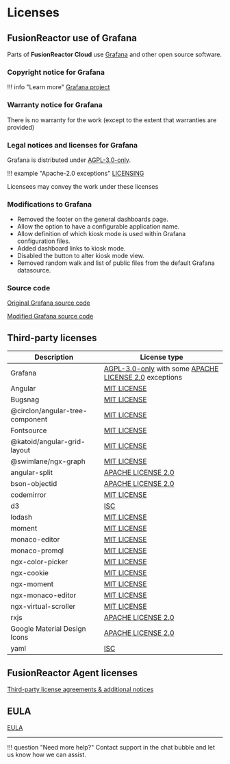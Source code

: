 # Licenses

## FusionReactor use of Grafana

Parts of **FusionReactor Cloud** use [Grafana](https://grafana.com/) and other open source software.

### Copyright notice for Grafana

!!! info "Learn more"
    [Grafana project](https://github.com/grafana/grafana)

### Warranty notice for Grafana

There is no warranty for the work (except to the extent that warranties are provided)

### Legal notices and licenses for Grafana

Grafana is distributed under [AGPL-3.0-only](https://github.com/grafana/grafana/blob/main/LICENSE). 

!!! example "Apache-2.0 exceptions"
    [LICENSING](https://github.com/grafana/grafana/blob/HEAD/LICENSING.md)

Licensees may convey the work under these licenses

### Modifications to Grafana

- Removed the footer on the general dashboards page.
- Allow the option to have a configurable application name.
- Allow definition of which kiosk mode is used within Grafana configuration files.
- Added dashboard links to kiosk mode.
- Disabled the button to alter kiosk mode view.
- Removed random walk and list of public files from the default Grafana datasource.

### Source code

[Original Grafana source code](https://github.com/grafana/grafana)

[Modified Grafana source code](https://github.com/intergral/grafana)

## Third-party licenses

| Description                      | License type                                                                                               |
|----------------------------------|------------------------------------------------------------------------------------------------------------|
| Grafana	                         | [AGPL-3.0-only](/frdocs/tpl/AGPL-3_LICENSE/) with some [APACHE LICENSE 2.0](/frdocs/tpl/APACHE_LICENSE-2.0/) exceptions  |
| Angular	                         | [MIT LICENSE](/frdocs/tpl/MIT-LICENSE/)                                                                           |
| Bugsnag	                         | [MIT LICENSE](/frdocs/tpl/MIT-LICENSE/)                                                                           |
| @circlon/angular-tree-component	 | [MIT LICENSE](/frdocs/tpl/MIT-LICENSE/)                                                                           |
| Fontsource	                      | [MIT LICENSE](/frdocs/tpl/MIT-LICENSE/)                                                                           |
| @katoid/angular-grid-layout	     | [MIT LICENSE](/frdocs/tpl/MIT-LICENSE/)                                                                           |
| @swimlane/ngx-graph	             | [MIT LICENSE](/frdocs/tpl/MIT-LICENSE/)                                                                           |
| angular-split	                   | [APACHE LICENSE 2.0](/frdocs/tpl/APACHE_LICENSE-2.0/)                                                             |
| bson-objectid	                   | [APACHE LICENSE 2.0](/frdocs/tpl/APACHE_LICENSE-2.0/)                                                             |
| codemirror	                      | [MIT LICENSE](/frdocs/tpl/MIT-LICENSE/)                                                                           |
| d3	                              | [ISC](/frdocs/tpl/ISC_LICENSE/)                                                                                   |
| lodash	                          | [MIT LICENSE](/frdocs/tpl/MIT-LICENSE/)                                                                           |
| moment	                          | [MIT LICENSE](/frdocs/tpl/MIT-LICENSE/)                                                                           |
| monaco-editor	                   | [MIT LICENSE](/frdocs/tpl/MIT-LICENSE/)                                                                           |
| monaco-promql	                   | [MIT LICENSE](/frdocs/tpl/MIT-LICENSE/)                                                                           |
| ngx-color-picker	                | [MIT LICENSE](/frdocs/tpl/MIT-LICENSE/)                                                                           |
| ngx-cookie	                      | [MIT LICENSE](/frdocs/tpl/MIT-LICENSE/)                                                                           |
| ngx-moment	                      | [MIT LICENSE](/frdocs/tpl/MIT-LICENSE/)                                                                           |
| ngx-monaco-editor	               | [MIT LICENSE](/frdocs/tpl/MIT-LICENSE/)                                                                           |
| ngx-virtual-scroller	            | [MIT LICENSE](/frdocs/tpl/MIT-LICENSE/)                                                                           |
| rxjs	                            | [APACHE LICENSE 2.0](/frdocs/tpl/APACHE_LICENSE-2.0/)                                                             |
|   Google Material Design Icons                         | [APACHE LICENSE 2.0](/frdocs/tpl/APACHE_LICENSE-2.0/)                                                             |
| yaml	                            | [ISC](/frdocs/tpl/ISC_LICENSE/)                                                                                   |

## FusionReactor Agent licenses
[Third-party license agreements & additional notices](/frdocs/Admin-and-data/Third-Party-Licenses/Third_Party_License_Agreements/)

## EULA
[EULA](https://fusion-reactor.com/eula-intergral-software-end-user-license-agreement/)

___

!!! question "Need more help?"
    Contact support in the chat bubble and let us know how we can assist.
